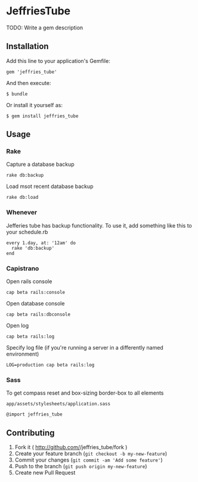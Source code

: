 # JeffriesTube

TODO: Write a gem description

## Installation

Add this line to your application's Gemfile:

    gem 'jeffries_tube'

And then execute:

    $ bundle

Or install it yourself as:

    $ gem install jeffries_tube

## Usage

### Rake
Capture a database backup
```
rake db:backup
```

Load msot recent database backup
```
rake db:load
```

### Whenever
Jefferies tube has backup functionality. To use it, add something like this to your
schedule.rb
```
every 1.day, at: '12am' do
  rake 'db:backup'
end
```

### Capistrano

Open rails console
```
cap beta rails:console
```

Open database console
```
cap beta rails:dbconsole
```

Open log
```
cap beta rails:log
```

Specify log file (if you're running a server in a differently named environment)
```
LOG=production cap beta rails:log
```

### Sass

To get compass reset and box-sizing border-box to all elements

```
app/assets/stylesheets/application.sass

@import jeffries_tube
```

## Contributing

1. Fork it ( http://github.com/<my-github-username>/jeffries_tube/fork )
2. Create your feature branch (`git checkout -b my-new-feature`)
3. Commit your changes (`git commit -am 'Add some feature'`)
4. Push to the branch (`git push origin my-new-feature`)
5. Create new Pull Request
